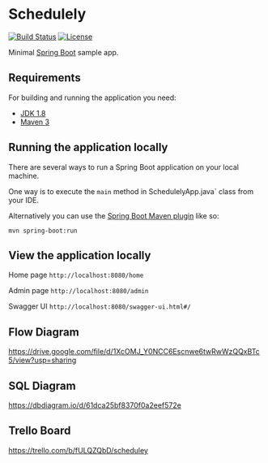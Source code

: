 # Schedulely

[![Build Status](https://travis-ci.org/codecentric/springboot-sample-app.svg?branch=master)](https://travis-ci.org/codecentric/springboot-sample-app)
[![License](http://img.shields.io/:license-apache-blue.svg)](http://www.apache.org/licenses/LICENSE-2.0.html)

Minimal [Spring Boot](http://projects.spring.io/spring-boot/) sample app.

## Requirements

For building and running the application you need:

- [JDK 1.8](http://www.oracle.com/technetwork/java/javase/downloads/jdk8-downloads-2133151.html)
- [Maven 3](https://maven.apache.org)

## Running the application locally

There are several ways to run a Spring Boot application on your local machine. 

One way is to execute the `main` method in SchedulelyApp.java` class from your IDE.

Alternatively you can use the [Spring Boot Maven plugin](https://docs.spring.io/spring-boot/docs/current/reference/html/build-tool-plugins-maven-plugin.html) like so:

```shell
mvn spring-boot:run
```

## View the application locally

Home page `http://localhost:8080/home` 

Admin page `http://localhost:8080/admin`

Swagger UI `http://localhost:8080/swagger-ui.html#/`

## Flow Diagram
https://drive.google.com/file/d/1XcOMJ_Y0NCC6Escnwe6twRwWzQQxBTc5/view?usp=sharing

## SQL Diagram
https://dbdiagram.io/d/61dca25bf8370f0a2eef572e

## Trello Board
https://trello.com/b/fULQZQbD/scheduley